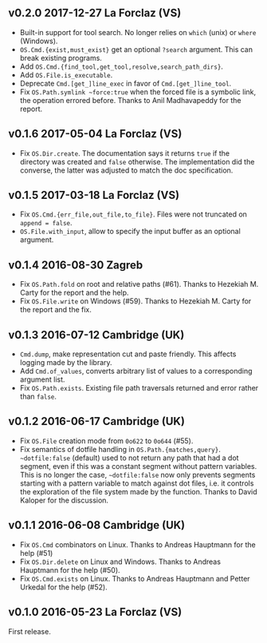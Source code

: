 
v0.2.0 2017-12-27 La Forclaz (VS)
---------------------------------

- Built-in support for tool search. No longer relies on `which` (unix)
  or `where` (Windows).
- `OS.Cmd.{exist,must_exist}` get an optional `?search` argument. This can
  break existing programs.
- Add `OS.Cmd.{find_tool,get_tool,resolve,search_path_dirs}`.
- Add `OS.File.is_executable`.
- Deprecate `Cmd.[get_]line_exec` in favor of `Cmd.[get_]line_tool`.
- Fix `OS.Path.symlink ~force:true` when the forced file is a symbolic
  link, the operation errored before. Thanks to Anil Madhavapeddy for
  the report.

v0.1.6 2017-05-04 La Forclaz (VS)
---------------------------------

- Fix `OS.Dir.create`. The documentation says it returns `true` if the
  directory was created and `false` otherwise. The implementation did
  the converse, the latter was adjusted to match the doc
  specification.

v0.1.5 2017-03-18 La Forclaz (VS)
---------------------------------

- Fix `OS.Cmd.{err_file,out_file,to_file}`. Files were not truncated
  on `append = false`.
- `OS.File.with_input`, allow to specify the input buffer as an
  optional argument.

v0.1.4 2016-08-30 Zagreb
------------------------

- Fix `OS.Path.fold` on root and relative paths (#61).
  Thanks to Hezekiah M. Carty for the report and the help.
- Fix `OS.File.write` on Windows (#59). Thanks
  to Hezekiah M. Carty for the report and the fix.

v0.1.3 2016-07-12 Cambridge (UK)
--------------------------------

- `Cmd.dump`, make representation cut and paste friendly. This
  affects logging made by the library.
- Add `Cmd.of_values`, converts arbitrary list of values to
  a corresponding argument list.
- Fix `OS.Path.exists`. Existing file path traversals returned
  and error rather than `false`.
  
v0.1.2 2016-06-17 Cambridge (UK)
--------------------------------

- Fix `OS.File` creation mode from `0o622` to `0o644` (#55).
- Fix semantics of dotfile handling in `OS.Path.{matches,query}`.
  `~dotfile:false` (default) used to not return any path that had a
  dot segment, even if this was a constant segment without pattern
  variables. This is no longer the case, `~dotfile:false` now only
  prevents segments starting with a pattern variable to match against
  dot files, i.e. it controls the exploration of the file system made
  by the function. Thanks to David Kaloper for the discussion.
  
v0.1.1 2016-06-08 Cambridge (UK)
--------------------------------

- Fix `OS.Cmd` combinators on Linux. Thanks to Andreas Hauptmann for
  the help (#51)
- Fix `OS.Dir.delete` on Linux and Windows. Thanks to Andreas Hauptmann
  for the help (#50).
- Fix `OS.Cmd.exists` on Linux. Thanks to Andreas Hauptmann and
  Petter Urkedal for the help (#52).

v0.1.0 2016-05-23 La Forclaz (VS)
---------------------------------

First release.
